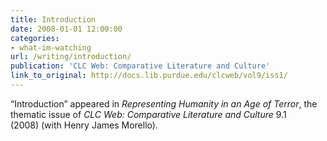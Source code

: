 ```yaml
---
title: Introduction
date: 2008-01-01 12:00:00
categories: 
- what-im-watching
url: /writing/introduction/
publication: 'CLC Web: Comparative Literature and Culture'
link_to_original: http://docs.lib.purdue.edu/clcweb/vol9/iss1/
---
```

“Introduction” appeared in <em>Representing Humanity in an Age of Terror</em>, the thematic issue of <em>CLC Web: Comparative Literature and Culture</em> 9.1 (2008) (with Henry James Morello).

